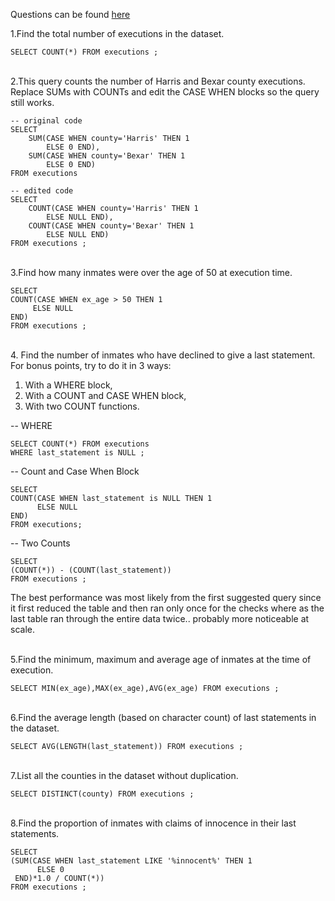 Questions can be found [here](https://selectstarsql.com/innocence.html)

1.Find the total number of executions in the dataset.
```
SELECT COUNT(*) FROM executions ;
```
\
2.This query counts the number of Harris and Bexar county executions. Replace SUMs with COUNTs and edit the CASE WHEN blocks so the query still works.
```
-- original code
SELECT
    SUM(CASE WHEN county='Harris' THEN 1
        ELSE 0 END),
    SUM(CASE WHEN county='Bexar' THEN 1
        ELSE 0 END)
FROM executions

-- edited code
SELECT
    COUNT(CASE WHEN county='Harris' THEN 1
        ELSE NULL END),
    COUNT(CASE WHEN county='Bexar' THEN 1
        ELSE NULL END)
FROM executions ;
```

\
3.Find how many inmates were over the age of 50 at execution time.

```
SELECT
COUNT(CASE WHEN ex_age > 50 THEN 1
	 ELSE NULL
END)
FROM executions ;
```

\
4. Find the number of inmates who have declined to give a last statement.
For bonus points, try to do it in 3 ways:
1) With a WHERE block,
2) With a COUNT and CASE WHEN block,
3) With two COUNT functions.

-- WHERE
```
SELECT COUNT(*) FROM executions
WHERE last_statement is NULL ;
```
-- Count and Case When Block

```
SELECT
COUNT(CASE WHEN last_statement is NULL THEN 1
	  ELSE NULL
END)
FROM executions;
```
-- Two Counts

```
SELECT
(COUNT(*)) - (COUNT(last_statement))
FROM executions ;
```

The best performance was most likely from the first suggested query since it first reduced the table and then ran only once for the checks where as the last table ran through the entire data twice.. probably more noticeable at scale.

\
5.Find the minimum, maximum and average age of inmates at the time of execution.
```
SELECT MIN(ex_age),MAX(ex_age),AVG(ex_age) FROM executions ;
```

\
6.Find the average length (based on character count) of last statements in the dataset.
```
SELECT AVG(LENGTH(last_statement)) FROM executions ;
```

\
7.List all the counties in the dataset without duplication.
```
SELECT DISTINCT(county) FROM executions ;
```

\
8.Find the proportion of inmates with claims of innocence in their last statements.
```
SELECT 
(SUM(CASE WHEN last_statement LIKE '%innocent%' THEN 1
	  ELSE 0
 END)*1.0 / COUNT(*)) 
FROM executions ;
```
